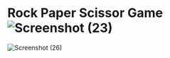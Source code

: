 # Rock Paper Scissor Game![Screenshot (23)](https://github.com/Vikramvicky00/RockPaperScissorGame/assets/59464502/3c33a8cf-1a59-4ec6-acff-07ee3dc82bf9)
![Screenshot (26)](https://github.com/Vikramvicky00/RockPaperScissorGame/assets/59464502/343863e7-2fbe-4c6c-9eac-88a762e44826)
